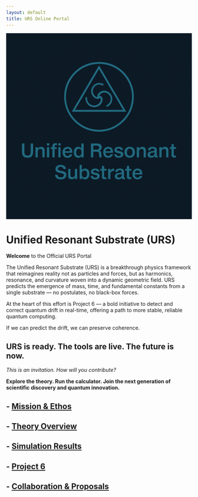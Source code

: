 ```yaml
---
layout: default
title: URS Online Portal
---
```

<img src="81696554-9054-40f2-b33e-857ec53e12c6.png" alt="URS Logo" width="800" style="display:block;margin:auto;" />




<link rel="stylesheet" href="/assets/custom.css">


# Unified Resonant Substrate (URS)
**Welcome** to the Official URS Portal

The Unified Resonant Substrate (URS) is a breakthrough physics framework that reimagines reality not as particles and forces, but as harmonics, resonance, and curvature woven into a dynamic geometric field. URS predicts the emergence of mass, time, and fundamental constants from a single substrate — no postulates, no black-box forces.

At the heart of this effort is Project 6 — a bold initiative to detect and correct quantum drift in real-time, offering a path to more stable, reliable quantum computing.

If we can predict the drift, we can preserve coherence.

## URS is ready. The tools are live. The future is now.

*This is an invitation.
How will you contribute?*

 **Explore the theory. Run the calculator. Join the next generation of scientific discovery and quantum innovation.**


## - [Mission & Ethos](docs/mission.md)
## - [Theory Overview](docs/white-paper.md)
## - [Simulation Results](docs/validation.md)
## - [Project 6](docs/Project6.md)
## - [Collaboration & Proposals](templates/collaboration.md)
